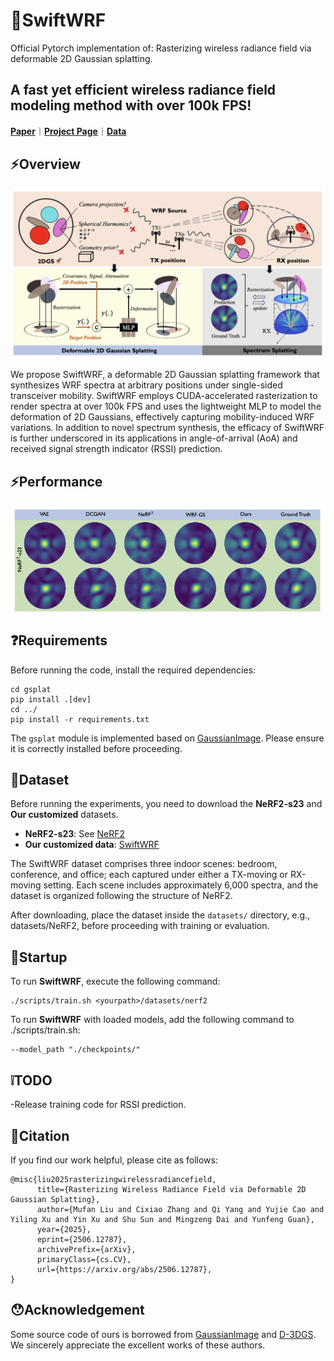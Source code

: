 # 🚀**SwiftWRF**

Official Pytorch implementation of: Rasterizing wireless radiance field via deformable 2D Gaussian splatting.

## A fast yet efficient wireless radiance field modeling method with over **100k FPS!**

[**Paper**](https://arxiv.org/pdf/2506.12787)｜[**Project Page**](https://evan-sudo.github.io/swiftwrf/)｜[**Data**](https://1drv.ms/f/c/b1b302e6d09c4153/EpCJ4-YrQjZGgOMjYdWOFTQBQ9tqdCVqmRm-s7iU0mZkJA?e=iLQE6W)

## ⚡️**Overview**

![Overview of SwiftWRF.](./img/a.png)

We propose SwiftWRF, a deformable 2D Gaussian splatting framework that synthesizes WRF spectra at arbitrary positions under
single-sided transceiver mobility. SwiftWRF employs CUDA-accelerated rasterization to render spectra at over 100k FPS and uses the
lightweight MLP to model the deformation of 2D Gaussians, effectively capturing mobility-induced WRF variations. In addition to novel
spectrum synthesis, the efficacy of SwiftWRF is further underscored in its applications in angle-of-arrival (AoA) and received signal
strength indicator (RSSI) prediction.
## ⚡️**Performance**
![Visual comparison of SwiftWRF.](./img/b.png)

## ❓**Requirements**

Before running the code, install the required dependencies:

```
cd gsplat
pip install .[dev]
cd ../
pip install -r requirements.txt
```

The `gsplat` module is implemented based on [GaussianImage](https://github.com/Xinjie-Q/GaussianImage). Please ensure it is correctly installed before proceeding.

## 📖**Dataset**
Before running the experiments, you need to download the **NeRF2-s23** and **Our customized** datasets.  

- **NeRF2-s23**: See [NeRF2](https://github.com/XPengZhao/NeRF2?tab=readme-ov-file)
- **Our customized data**: [SwiftWRF](https://1drv.ms/f/c/b1b302e6d09c4153/EpCJ4-YrQjZGgOMjYdWOFTQBQ9tqdCVqmRm-s7iU0mZkJA?e=iLQE6W)


The SwiftWRF dataset comprises three indoor scenes: bedroom, conference, and office; each captured under either a TX-moving or RX-moving setting. Each scene includes approximately 6,000 spectra, and the dataset is organized following the structure of NeRF2.

After downloading, place the dataset inside the `datasets/` directory, e.g., datasets/NeRF2, before proceeding with training or evaluation.

## 🏃**Startup**
To run **SwiftWRF**, execute the following command:

```
./scripts/train.sh <yourpath>/datasets/nerf2
```

To run **SwiftWRF** with loaded models, add the following command to ./scripts/train.sh:

```
--model_path "./checkpoints/"
```
## ❕**TODO**
-Release training code for RSSI prediction.

## 📑**Citation**
If you find our work helpful, please cite as follows:
```
@misc{liu2025rasterizingwirelessradiancefield,
      title={Rasterizing Wireless Radiance Field via Deformable 2D Gaussian Splatting}, 
      author={Mufan Liu and Cixiao Zhang and Qi Yang and Yujie Cao and Yiling Xu and Yin Xu and Shu Sun and Mingzeng Dai and Yunfeng Guan},
      year={2025},
      eprint={2506.12787},
      archivePrefix={arXiv},
      primaryClass={cs.CV},
      url={https://arxiv.org/abs/2506.12787}, 
}
```


## 😯Acknowledgement
Some source code of ours is borrowed from [GaussianImage](https://github.com/Xinjie-Q/GaussianImage) and [D-3DGS](https://github.com/ingra14m/Deformable-3D-Gaussians). We sincerely appreciate the excellent works of these authors.
